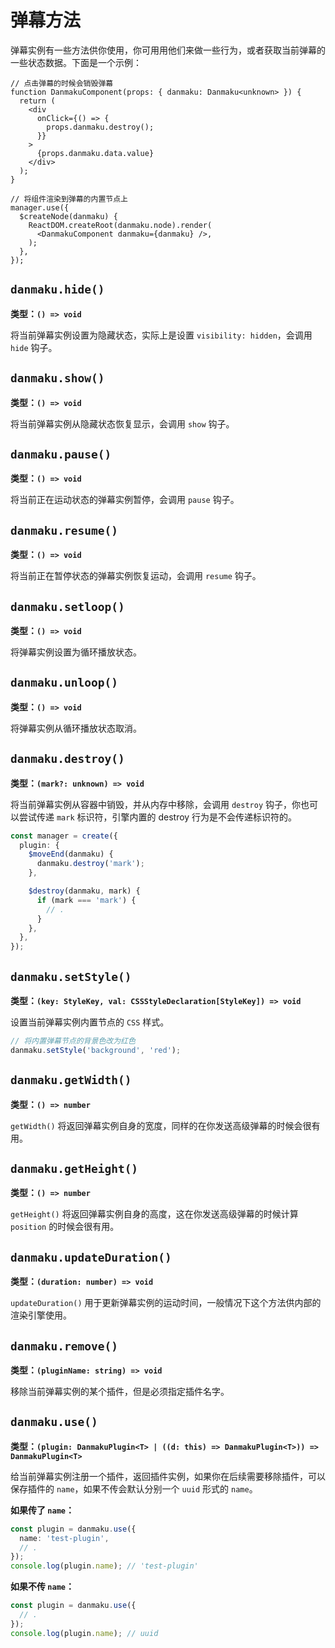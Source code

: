 # 弹幕方法

弹幕实例有一些方法供你使用，你可用用他们来做一些行为，或者获取当前弹幕的一些状态数据。下面是一个示例：

```tsx {6,9,17-19}
// 点击弹幕的时候会销毁弹幕
function DanmakuComponent(props: { danmaku: Danmaku<unknown> }) {
  return (
    <div
      onClick={() => {
        props.danmaku.destroy();
      }}
    >
      {props.danmaku.data.value}
    </div>
  );
}

// 将组件渲染到弹幕的内置节点上
manager.use({
  $createNode(danmaku) {
    ReactDOM.createRoot(danmaku.node).render(
      <DanmakuComponent danmaku={danmaku} />,
    );
  },
});
```

## `danmaku.hide()`

**类型：`() => void`**

将当前弹幕实例设置为隐藏状态，实际上是设置 `visibility: hidden`，会调用 `hide` 钩子。

## `danmaku.show()`

**类型：`() => void`**

将当前弹幕实例从隐藏状态恢复显示，会调用 `show` 钩子。

## `danmaku.pause()`

**类型：`() => void`**

将当前正在运动状态的弹幕实例暂停，会调用 `pause` 钩子。

## `danmaku.resume()`

**类型：`() => void`**

将当前正在暂停状态的弹幕实例恢复运动，会调用 `resume` 钩子。

## `danmaku.setloop()`

**类型：`() => void`**

将弹幕实例设置为循环播放状态。

## `danmaku.unloop()`

**类型：`() => void`**

将弹幕实例从循环播放状态取消。

## `danmaku.destroy()`

**类型：`(mark?: unknown) => void`**

将当前弹幕实例从容器中销毁，并从内存中移除，会调用 `destroy` 钩子，你也可以尝试传递 `mark` 标识符，引擎内置的 destroy 行为是不会传递标识符的。

```ts {4,8}
const manager = create({
  plugin: {
    $moveEnd(danmaku) {
      danmaku.destroy('mark');
    },

    $destroy(danmaku, mark) {
      if (mark === 'mark') {
        // .
      }
    },
  },
});
```

## `danmaku.setStyle()`

**类型：`(key: StyleKey, val: CSSStyleDeclaration[StyleKey]) => void`**

设置当前弹幕实例内置节点的 `CSS` 样式。

```ts
// 将内置弹幕节点的背景色改为红色
danmaku.setStyle('background', 'red');
```

## `danmaku.getWidth()`

**类型：`() => number`**

`getWidth()` 将返回弹幕实例自身的宽度，同样的在你发送高级弹幕的时候会很有用。

## `danmaku.getHeight()`

**类型：`() => number`**

`getHeight()` 将返回弹幕实例自身的高度，这在你发送高级弹幕的时候计算 `position` 的时候会很有用。

## `danmaku.updateDuration()`

**类型：`(duration: number) => void`**

`updateDuration()` 用于更新弹幕实例的运动时间，一般情况下这个方法供内部的渲染引擎使用。

## `danmaku.remove()`

**类型：`(pluginName: string) => void`**

移除当前弹幕实例的某个插件，但是必须指定插件名字。

## `danmaku.use()`

**类型：`(plugin: DanmakuPlugin<T> | ((d: this) => DanmakuPlugin<T>)) => DanmakuPlugin<T>`**

给当前弹幕实例注册一个插件，返回插件实例，如果你在后续需要移除插件，可以保存插件的 `name`，如果不传会默认分别一个 `uuid` 形式的 `name`。

**如果传了 `name`：**

```ts
const plugin = danmaku.use({
  name: 'test-plugin',
  // .
});
console.log(plugin.name); // 'test-plugin'
```

**如果不传 `name`：**

```ts
const plugin = danmaku.use({
  // .
});
console.log(plugin.name); // uuid
```
